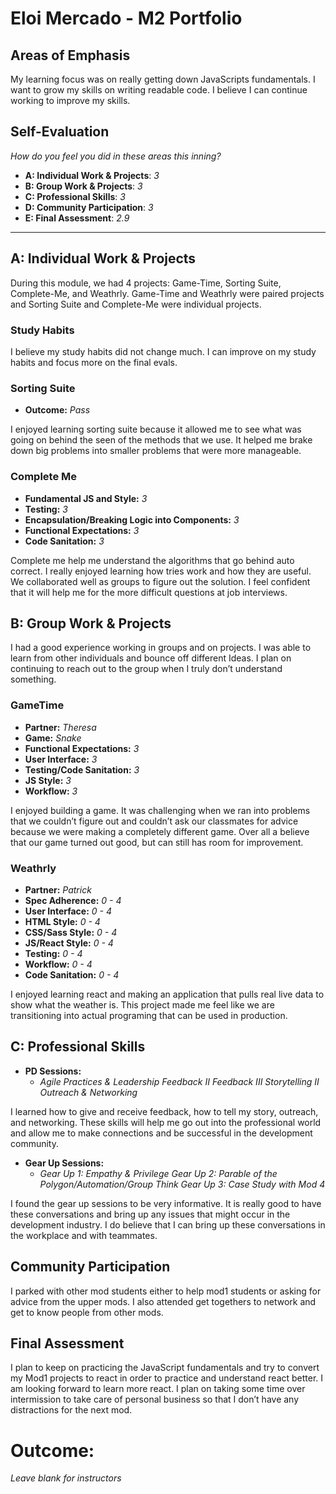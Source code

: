 # Eloi Mercado - M2 Portfolio

## Areas of Emphasis

My learning focus was on really getting down JavaScripts fundamentals. I want to grow my skills on writing readable code. I believe I can continue working to improve my skills.

## Self-Evaluation
_How do you feel you did in these areas this inning?_

* **A: Individual Work & Projects**: _3_
* **B: Group Work & Projects**: _3_
* **C: Professional Skills**: _3_
* **D: Community Participation**: _3_
* **E: Final Assessment**: _2.9_

-----------------------

## A: Individual Work & Projects

During this module, we had 4 projects: Game-Time, Sorting Suite, Complete-Me, and Weathrly. Game-Time and Weathrly were paired projects and Sorting Suite and Complete-Me were individual projects.

### Study Habits

I believe my study habits did not change much. I can improve on my study habits and focus more on the final evals.

### Sorting Suite
* **Outcome:** _Pass_

I enjoyed learning sorting suite because it allowed me to see what was going on behind the seen of the methods that we use. It helped me brake down big problems into smaller problems that were more manageable.

### Complete Me
* **Fundamental JS and Style:** _3_
* **Testing:** _3_
* **Encapsulation/Breaking Logic into Components:** _3_
* **Functional Expectations:** _3_
* **Code Sanitation:** _3_

Complete me help me understand the algorithms that go behind auto correct. I really enjoyed learning how tries work and how they are useful. We collaborated well as groups to figure out the solution. I feel confident that it will help me for the more difficult questions at job interviews.

## B: Group Work & Projects

I had a good experience working in groups and on projects. I was able to learn from other individuals and bounce off different Ideas. I plan on continuing to reach out to the group when I truly don’t understand something. 

### GameTime
* **Partner:** _Theresa_
* **Game:** _Snake_
* **Functional Expectations:** _3_
* **User Interface:** _3_
* **Testing/Code Sanitation:** _3_
* **JS Style:** _3_
* **Workflow:** _3_

I enjoyed building a game. It was challenging when we ran into problems that we couldn’t figure out and couldn’t ask our classmates for advice because we were making a completely different game. Over all a believe that our game turned out good, but can still has room for improvement.

### Weathrly
* **Partner:** _Patrick_
* **Spec Adherence:** _0 - 4_
* **User Interface:** _0 - 4_
* **HTML Style:** _0 - 4_
* **CSS/Sass Style:** _0 - 4_
* **JS/React Style:** _0 - 4_
* **Testing:** _0 - 4_
* **Workflow:** _0 - 4_
* **Code Sanitation:** _0 - 4_

I enjoyed learning react and making an application that pulls real live data to show what the weather is. This project made me feel like we are transitioning into actual programing that can be used in  production. 

## C: Professional Skills

* **PD Sessions:**
  * _Agile Practices & Leadership
      Feedback II
      Feedback III
      Storytelling II
      Outreach & Networking_

I learned how to give and receive feedback, how to tell my story, outreach, and networking. These skills will help me go out into the professional world and allow me to make connections and be  successful in the development community. 

* **Gear Up Sessions:**
  * _Gear Up 1: Empathy & Privilege
      Gear Up 2: Parable of the Polygon/Automation/Group Think
      Gear Up 3: Case Study with Mod 4_

I found the gear up sessions to be very informative. It is really good to have these conversations and bring up any issues that might occur in the development industry. I do believe that I can bring up these conversations in the workplace and with teammates. 

## Community Participation

I parked with other mod students either to help mod1 students or asking for advice from the upper mods. I also attended get togethers to network and get to know people from other mods. 

## Final Assessment

I plan to keep on practicing the JavaScript fundamentals and try to convert my Mod1 projects to react in order to practice and understand react better. I am looking forward to learn more react. I plan on taking some time over intermission to take care of personal business so that I don’t have any distractions for the next mod.

# Outcome:
_Leave blank for instructors_